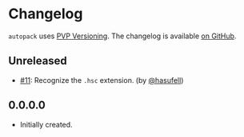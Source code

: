 # Changelog

`autopack` uses [PVP Versioning][1].
The changelog is available [on GitHub][2].

## Unreleased

* [#11](https://github.com/kowainik/autopack/pull/11):
  Recognize the `.hsc` extension.
  (by [@hasufell](https://github.com/hasufell))

## 0.0.0.0

* Initially created.

[1]: https://pvp.haskell.org
[2]: https://github.com/kowainik/autopack/releases
